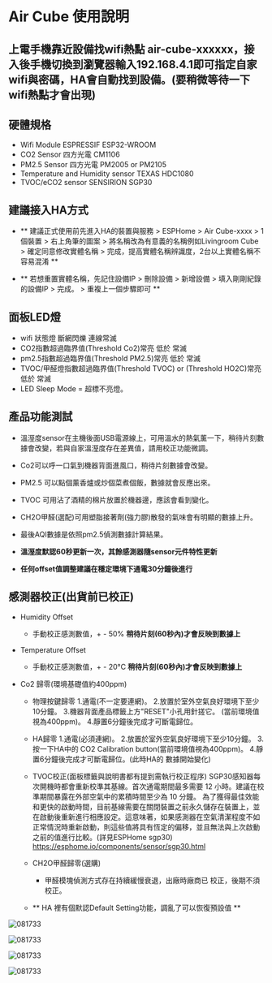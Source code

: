# Air Cube 使用說明
##  上電手機靠近設備找wifi熱點 air-cube-xxxxxx，接入後手機切換到瀏覽器輸入192.168.4.1即可指定自家wifi與密碼，HA會自動找到設備。(要稍微等待一下wifi熱點才會出現)
## 硬體規格 
  - Wifi Module
    ESPRESSIF ESP32-WROOM
  - CO2 Sensor
    四方光電 CM1106
  - PM2.5 Sensor
    四方光電 PM2005 or PM2105
  - Temperature and Humidity sensor
    TEXAS HDC1080
  - TVOC/eCO2 sensor
    SENSIRION SGP30

## 建議接入HA方式 
  
  - ** 建議正式使用前先進入HA的裝置與服務 > ESPHome > Air Cube-xxxx > 1個裝置 > 右上角筆的圖案 > 將名稱改為有意義的名稱例如Livingroom Cube > 確定同意修改實體名稱 > 完成，提高實體名稱辨識度，2台以上實體名稱不容易混淆 **
  
  - ** 若想重置實體名稱，先記住設備IP > 刪除設備 > 新增設備 > 填入剛剛紀錄的設備IP > 完成。 > 重複上一個步驟即可 ** 

## 面板LED燈 
  - wifi 狀態燈 斷網閃爍 連線常滅
  - CO2指數超過臨界值(Threshold Co2)常亮 低於 常滅
  - pm2.5指數超過臨界值(Threshold PM2.5)常亮 低於 常滅
  - TVOC/甲醛燈指數超過臨界值(Threshold TVOC) or (Threshold HO2C)常亮 低於 常滅
  - LED Sleep Mode = 超標不亮燈。 

## 產品功能測試 
  - 溫溼度sensor在主機後面USB電源線上，可用溫水的熱氣薰一下，稍待片刻數據會改變，若與自家溫溼度存在差異值，請用校正功能微調。
  
  - Co2可以呼一口氣到機器背面進風口，稍待片刻數據會改變。
  
  - PM2.5 可以點個薰香爐或炒個菜煮個飯，數據就會反應出來。
  
  - TVOC 可用沾了酒精的棉片放置於機器邊，應該會看到變化。
  
  - CH2O甲醛(選配)可用塑脂接著劑(強力膠)散發的氣味會有明顯的數據上升。

  - 最後AQI數據是依照pm2.5偵測數據計算結果。

  - **溫溼度默認60秒更新一次，其餘感測器隨sensor元件特性更新**
  
  - **任何offset值調整建議在穩定環境下通電30分鐘後進行** 


## 感測器校正(出貨前已校正) 
  - Humidity Offset
    - 手動校正感測數值，+ - 50%
      **稍待片刻(60秒內)才會反映到數據上**
      
  - Temperature Offset
    - 手動校正感測數值，+ - 20°C
      **稍待片刻(60秒內)才會反映到數據上**
      
  - Co2 歸零(環境基礎值約400ppm)
    - 物理按鍵歸零
        1.通電(不一定要連網)。
        2.放置於室外空氣良好環境下至少10分鐘。
        3.機器背面產品標籤上方"RESET"小孔用針搓它。
          (當前環境值視為400ppm)。
        4.靜置6分鐘後完成才可斷電歸位。
    - HA歸零
        1.通電(必須連網)。
        2.放置於室外空氣良好環境下至少10分鐘。
        3.按一下HA中的 CO2 Calibration
          button(當前環境值視為400ppm)。
        4.靜置6分鐘後完成才可斷電歸位。(此時HA的
          數據開始變化)

    - TVOC校正(面板標籤與說明書都有提到需執行校正程序)
    SGP30感知器每次開機時都會重新校準其基線。首次通電期間最多需要 12 小時。建議在校準期間暴露在外部空氣中的累積時間至少為 10 分鐘。
    為了獲得最佳效能和更快的啟動時間，目前基線需要在關閉裝置之前永久儲存在裝置上，並在啟動後重新進行相應設定。這意味著，如果感測器在空氣清潔程度不如正常情況時重新啟動，則這些值將具有恆定的偏移，並且無法與上次啟動之前的值進行比較。(詳見ESPHome sgp30) https://esphome.io/components/sensor/sgp30.html
    
    - CH2O甲醛歸零(選購)
      - 甲醛模塊偵測方式存在持續緩慢衰退，出廠時廠商已
       校正，後期不須校正。

    - ** HA 裡有個默認Default Setting功能，調亂了可以恢復預設值 **
   
![081733](/air_cube/image/075121.png)

![081733](/air_cube/image/075203.png)

![081733](/air_cube/image/075240.png)

![081733](/air_cube/image/080040.png)
